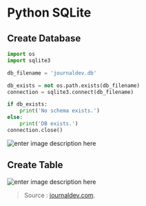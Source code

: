 
Python SQLite
===

## Create Database

```py
import os
import sqlite3

db_filename = 'journaldev.db'

db_exists = not os.path.exists(db_filename)
connection = sqlite3.connect(db_filename)

if db_exists:
    print('No schema exists.')
else:
    print('DB exists.')
connection.close()
```

![enter image description here](https://cdn.journaldev.com/wp-content/uploads/2018/04/create-database.png)

## Create Table


![enter image description here](https://cdn.journaldev.com/wp-content/uploads/2018/04/table-schema.png)








> Source : [journaldev.com](https://www.journaldev.com/20515/python-sqlite-tutorial).
<!--stackedit_data:
eyJoaXN0b3J5IjpbODAzMjQwMzU0LDE2MjY3NTkwNzhdfQ==
-->